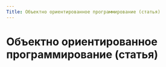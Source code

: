 ```yaml
---
Title: Объектно ориентированное программирование (статья)
---
```



Объектно ориентированное программирование (статья)
==================================================

<!-- TOC -->
